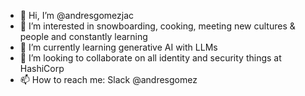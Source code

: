 - 👋 Hi, I’m @andresgomezjac
- 👀 I’m interested in snowboarding, cooking, meeting new cultures & people and constantly learning
- 🌱 I’m currently learning generative AI with LLMs
- 💞️ I’m looking to collaborate on all identity and security things at HashiCorp
- 📫 How to reach me: Slack @andresgomez

<!---
andresgomezjac/andresgomezjac is a ✨ special ✨ repository because its `README.md` (this file) appears on your GitHub profile.
You can click the Preview link to take a look at your changes.
--->

